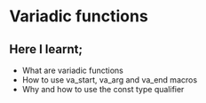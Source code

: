 # Variadic functions

## Here I learnt;
* What are variadic functions
* How to use va_start, va_arg and va_end macros
* Why and how to use the const type qualifier
